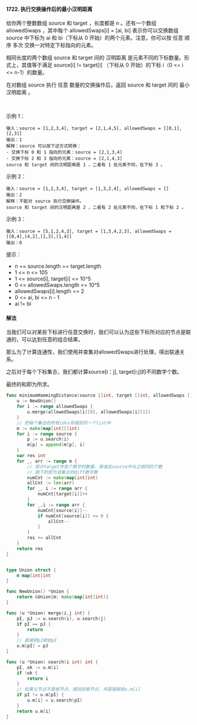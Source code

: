 #### 1722. 执行交换操作后的最小汉明距离
给你两个整数数组 source 和 target ，长度都是 n 。还有一个数组 allowedSwaps ，其中每个 allowedSwaps[i] = [ai, bi] 表示你可以交换数组 source 中下标为 ai 和 bi（下标从 0 开始）的两个元素。注意，你可以按 任意 顺序 多次 交换一对特定下标指向的元素。

相同长度的两个数组 source 和 target 间的 汉明距离 是元素不同的下标数量。形式上，其值等于满足 source[i] != target[i] （下标从 0 开始）的下标 i（0 <= i <= n-1）的数量。

在对数组 source 执行 任意 数量的交换操作后，返回 source 和 target 间的 最小汉明距离 。

 

示例 1：
```
输入：source = [1,2,3,4], target = [2,1,4,5], allowedSwaps = [[0,1],[2,3]]
输出：1
解释：source 可以按下述方式转换：
- 交换下标 0 和 1 指向的元素：source = [2,1,3,4]
- 交换下标 2 和 3 指向的元素：source = [2,1,4,3]
source 和 target 间的汉明距离是 1 ，二者有 1 处元素不同，在下标 3 。
```
示例 2：
```
输入：source = [1,2,3,4], target = [1,3,2,4], allowedSwaps = []
输出：2
解释：不能对 source 执行交换操作。
source 和 target 间的汉明距离是 2 ，二者有 2 处元素不同，在下标 1 和下标 2 。
```
示例 3：
```
输入：source = [5,1,2,4,3], target = [1,5,4,2,3], allowedSwaps = [[0,4],[4,2],[1,3],[1,4]]
输出：0
```
提示：

- n == source.length == target.length
- 1 <= n <= 105
- 1 <= source[i], target[i] <= 10^5
- 0 <= allowedSwaps.length <= 10^5
- allowedSwaps[i].length == 2
- 0 <= ai, bi <= n - 1
- ai != bi

#### 解法
当我们可以对某些下标进行任意交换时，我们可以认为这些下标所对应的节点是联通的，可以达到任意的组合结果。

那么为了计算连通性，我们使用并查集对allowedSwaps进行处理，得出联通关系。

之后对于每个下标集合，我们都计算source[i：j], target[i:j]的不同数字个数。

最终的和即为所求。
```go
func minimumHammingDistance(source []int, target []int, allowedSwaps [][]int) int {
    u := NewUnion()
    for i := range allowedSwaps {
        u.merge(allowedSwaps[i][0], allowedSwaps[i][1])
    }
    // 把每个集合的所有idxs存储到同一个list中
    m := make(map[int][]int)
    for i := range source {
        p := u.search(i)
        m[p] = append(m[p], i)
    }
    var res int
    for _, arr := range m {
        // 统计target中各个数字的数量，再减去source中与之相同的个数
        // 剩下的即为该集合的diff数字数
        numCnt := make(map[int]int)
        allCnt := len(arr)
        for _, i := range arr {
            numCnt[target[i]]++
        }
        for _,i := range arr {
            numCnt[source[i]]--
            if numCnt[source[i]] >= 0 {
                allCnt--
            }
        }
        res += allCnt
    }
    return res
}


type Union struct {
    m map[int]int
}

func NewUnion() *Union {
    return &Union{m: make(map[int]int)}
}

func (u *Union) merge(i,j int) {
    pI, pJ := u.search(i), u.search(j)
    if pI == pJ {
        return
    }
    // 直接把pJ赋给pI
    u.m[pI] = pJ
}

func (u *Union) search(i int) int {
    pI, ok := u.m[i]
    if !ok {
        return i
    }
    // 如果父节点不是根节点，就找到根节点，并直接赋给u.m[i]
    if pI != u.m[pI] {
        u.m[i] = u.search(pI)
    }
    return u.m[i]
}
``` 
